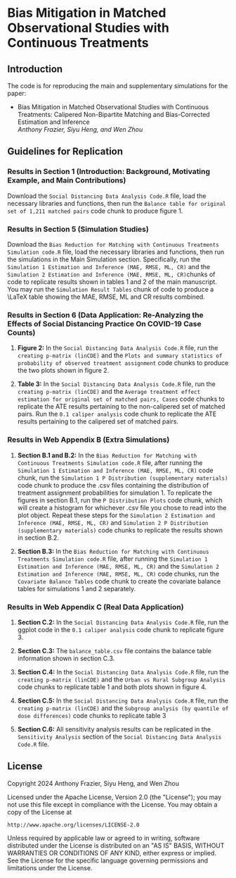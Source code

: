 # Bias Mitigation in Matched Observational Studies with Continuous Treatments

## Introduction

The code is for reproducing the main and supplementary simulations for the paper:

* Bias Mitigation in Matched Observational Studies with Continuous Treatments: Calipered Non-Bipartite Matching and Bias-Corrected Estimation and Inference
<br /><i>Anthony Frazier, Siyu Heng, and Wen Zhou</i><br>

## Guidelines for Replication

### Results in Section 1 (Introduction: Background, Motivating Example, and Main Contributions)

Download the `Social Distancing Data Analysis Code.R` file, load the necessary libraries and functions, then run the `Balance table for original set of 1,211 matched pairs` code chunk to produce figure 1. 

### Results in Section 5 (Simulation Studies)
  
Download the `Bias Reduction for Matching with Continuous Treatments Simulation code.R` file, load the necessary libraries and functions, then run the simulations in the Main Simulation section. Specifically, run the `Simulation 1 Estimation and Inference (MAE, RMSE, ML, CR)` and the `Simulation 2 Estimation and Inference (MAE, RMSE, ML, CR)`chunks of code to replicate results shown in tables 1 and 2 of the main manuscript. You may run the `Simulation Result Tables` chunk of code to produce a \LaTeX table showing the MAE, RMSE, ML and CR results combined. 

### Results in Section 6 (Data Application: Re-Analyzing the Effects of Social Distancing Practice On COVID-19 Case Counts)

1) **Figure 2:** In the `Social Distancing Data Analysis Code.R` file, run the `creating p-matrix (linCDE)` and the `Plots and summary statistics of probability of observed treatment assignment` code chunks to produce the two plots shown in figure 2.

2) **Table 3:** In the `Social Distancing Data Analysis Code.R` file, run the `creating p-matrix (linCDE)` and the `Average treatment effect estimation for original set of matched pairs, Cases` code chunks to replicate the ATE results pertaining to the non-calipered set of matched pairs. Run the `0.1 caliper analysis` code chunk to replicate the ATE results pertaining to the calipered set of matched pairs. 

### Results in Web Appendix B (Extra Simulations)

1) **Section B.1 and B.2:** In the `Bias Reduction for Matching with Continuous Treatments Simulation code.R` file, after running the `Simulation 1 Estimation and Inference (MAE, RMSE, ML, CR)` code chunk, run the `Simulation 1 P Distribution (supplementary materials)` code chunk to produce the .csv files containing the distribution of treatment assignment probabilities for simulation 1. To replicate the figures in section B.1, run the `P Distribution Plots` code chunk, which will create a histogram for whichever .csv file you chose to read into the plot object. Repeat these steps for the `Simulation 2 Estimation and Inference (MAE, RMSE, ML, CR)` and `Simulation 2 P Distribution (supplementary materials)` code chunks to replicate the results shown in section B.2.

2) **Section B.3:** In the `Bias Reduction for Matching with Continuous Treatments Simulation code.R` file, after running the `Simulation 1 Estimation and Inference (MAE, RMSE, ML, CR)` and the `Simulation 2 Estimation and Inference (MAE, RMSE, ML, CR)` code chunks, run the `Covariate Balance Tables` code chunk to create the covariate balance tables for simulations 1 and 2 separately.

### Results in Web Appendix C (Real Data Application)

1) **Section C.2:** In the `Social Distancing Data Analysis Code.R` file, run the ggplot code in the `0.1 caliper analysis` code chunk to replicate figure 3. 

2) **Section C.3:** The `balance_table.csv` file contains the balance table information shown in section C.3.

3) **Section C.4:** In the `Social Distancing Data Analysis Code.R` file, run the `creating p-matrix (linCDE)` and the `Urban vs Rural Subgroup Analysis` code chunks to replicate table 1 and both plots shown in figure 4.

4) **Section C.5:** In the `Social Distancing Data Analysis Code.R` file, run the `creating p-matrix (linCDE)` and the `Subgroup analysis (by quantile of dose differences)` code chunks to replicate table 3

5) **Section C.6:** All sensitivity analysis results can be replicated in the `Sensitivity Analysis` section of the `Social Distancing Data Analysis Code.R` file.

## License
Copyright 2024 Anthony Frazier, Siyu Heng, and Wen Zhou

Licensed under the Apache License, Version 2.0 (the "License");
you may not use this file except in compliance with the License.
You may obtain a copy of the License at

    http://www.apache.org/licenses/LICENSE-2.0

Unless required by applicable law or agreed to in writing, software
distributed under the License is distributed on an "AS IS" BASIS,
WITHOUT WARRANTIES OR CONDITIONS OF ANY KIND, either express or implied.
See the License for the specific language governing permissions and
limitations under the License.
